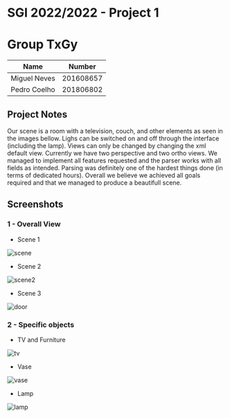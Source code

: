 # SGI 2022/2022 - Project 1

# Group TxGy

| Name             | Number    |
| ---------------- | --------- |
| Miguel Neves     | 201608657 |
| Pedro Coelho     | 201806802 |


## Project Notes

Our scene is a room with a television, couch, and other elements as seen in the images bellow.
Lighs can be switched on and off through the interface (including the lamp).
Views can only be changed by changing the xml default view. Currently we have two perspective and two ortho views.
We managed to implement all features requested and the parser works with all fields as intended.
Parsing was definitely one of the hardest things done (in terms of dedicated hours).
Overall we believe we achieved all goals required and that we managed to produce a beautifull scene.


## Screenshots

### 1 - Overall View

* Scene 1

![scene](/uploads/6abee140aa7639da4552b32389e07eb6/scene.png)

* Scene 2

![scene2](/uploads/2e40e85dbe283e40fe30691699a07d0f/scene2.png)

* Scene 3

![door](/uploads/f7bb09628f67f53eaef560072b6e4d0c/door.png)



### 2 - Specific objects
* TV and Furniture

![tv](/uploads/51edeb7905d33c554c3e4310e4a7072e/tv.png)

* Vase

![vase](/uploads/6e4fb68d88cde13bdf7f4d457dccda76/vase.png)

* Lamp

![lamp](/uploads/ce51841f907c420a2075f5dc03fe9872/lamp.png)
